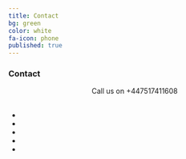 ```yaml
---
title: Contact
bg: green
color: white
fa-icon: phone
published: true
---
```


### Contact

<center><i class="fa fa-phone fa-3x"></i> Call us on +447517411608</center>
<br/> 

<center>
<ul id="horizontalmenu">
  <li><a href="https://www.facebook.com/adivineservice"><i class="fa fa-facebook fa-3x"></i></a></li>
  <li><a href="https://www.facebook.com/adivineservice"><i class="fa fa-instagram fa-3x"></i></a></li>
  <li><a href="https://www.facebook.com/adivineservice"><i class="fa fa-twitter fa-3x"></i></a></li>
  <li><a href="https://www.facebook.com/adivineservice"><i class="fa fa-google-plus fa-3x"></i></a></li>
  <li><a href="https://www.facebook.com/adivineservice"><i class="fa fa-share-alt fa-3x"></i></a></li>
</ul>
</center>
